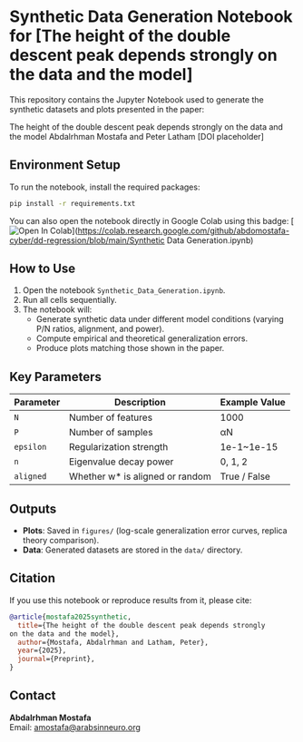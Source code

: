 # Synthetic Data Generation Notebook for [The height of the double descent peak depends strongly on the data and the model]
This repository contains the Jupyter Notebook used to generate the synthetic datasets and plots presented in the paper:


The height of the double descent peak depends strongly on the data and the model
Abdalrhman Mostafa and Peter Latham
[DOI placeholder]


## Environment Setup
To run the notebook, install the required packages:

```bash
pip install -r requirements.txt
```

You can also open the notebook directly in Google Colab using this badge:
[![Open In Colab](https://colab.research.google.com/assets/colab-badge.svg)](https://colab.research.google.com/github/abdomostafa-cyber/dd-regression/blob/main/Synthetic Data Generation.ipynb)

## How to Use

1. Open the notebook `Synthetic_Data_Generation.ipynb`.
2. Run all cells sequentially.
3. The notebook will:
   - Generate synthetic data under different model conditions (varying P/N ratios, alignment, and power).
   - Compute empirical and theoretical generalization errors.
   - Produce plots matching those shown in the paper.

## Key Parameters
| Parameter | Description | Example Value |
|------------|-------------|----------------|
| `N` | Number of features | 1000 |
| `P` | Number of samples | αN |
| `epsilon` | Regularization strength | 1e-1~1e-15 |
| `n` | Eigenvalue decay power | 0, 1, 2 |
| `aligned` | Whether w\* is aligned or random | True / False |

## Outputs
- **Plots**: Saved in `figures/` (log-scale generalization error curves, replica theory comparison).
- **Data**: Generated datasets are stored in the `data/` directory.

## Citation
If you use this notebook or reproduce results from it, please cite:

```bibtex
@article{mostafa2025synthetic,
  title={The height of the double descent peak depends strongly
on the data and the model},
  author={Mostafa, Abdalrhman and Latham, Peter},
  year={2025},
  journal={Preprint},
}
```

## Contact
**Abdalrhman Mostafa**  
Email: amostafa@arabsinneuro.org  
